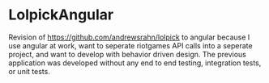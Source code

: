 # LolpickAngular

Revision of https://github.com/andrewsrahn/lolpick to angular because I use angular at work, want to seperate riotgames API calls into a seperate project, and want to develop with behavior driven design.  The previous application was developed without any end to end testing, integration tests, or unit tests.  